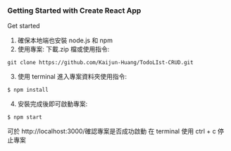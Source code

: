 ### Getting Started with Create React App

Get started

1. 確保本地端也安裝 node.js 和 npm
2. 使用專案: 下載.zip 檔或使用指令:

```
git clone https://github.com/Kaijun-Huang/TodoLIst-CRUD.git
```

3. 使用 terminal 進入專案資料夾使用指令:

```
$ npm install
```

4. 安裝完成後即可啟動專案:

```
$ npm start
```

可於 http://localhost:3000/確認專案是否成功啟動
在 terminal 使用 ctrl + c 停止專案
